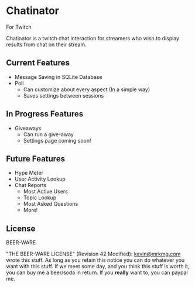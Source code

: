Chatinator
=========
For Twitch

Chatinator is a twitch chat interaction for streamers who wish to display results from chat on their stream.


Current Features
----------------

  - Message Saving in SQLite Database
  - Poll
    - Can customize about every aspect (In a simple way)
    - Saves settings between sessions

In Progress Features
--------------------

  - Giveaways
  	- Can run a give-away
  	- Settings page coming soon!

Future Features
---------------

  - Hype Meter
  - User Activity Lookup
  - Chat Reports
    - Most Active Users
    - Topic Lookup
    - Most Asked Questions
    - More!

License
-------
BEER-WARE


"THE BEER-WARE LICENSE" (Revision 42 Modified):
<kevin@mrkmg.com> wrote this stuff. As long as you retain this notice you
can do whatever you want with this stuff. If we meet some day, and you think
this stuff is worth it, you can buy me a beer/soda in return. If you **really** want
to, you can paypal me.

